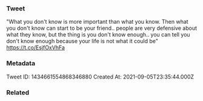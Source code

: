 ### Tweet
"What you don't know is more important than what you know. Then what you don't know can start to be your friend.. people are very defensive about what they know, but the thing is you don't know enough.. you can tell you don't know enough because your life is not what it could be" https://t.co/EsjfOxVhFa

### Metadata
Tweet ID: 1434661554868346880
Created At: 2021-09-05T23:35:44.000Z

### Related

